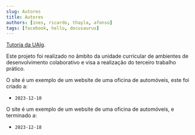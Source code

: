 ```yaml
---
slug: Autores
title: Autores
authors: [ines, ricardo, thayla, afonso]
tags: [facebook, hello, docusaurus]
---
```


[Tutoria da UAlg](https://tutoria.ualg.pt/).

Este projeto foi realizado no âmbito da unidade curricular de ambientes de desenvolvimento colaborativo e visa a realização do terceiro trabalho prático.

O site é um exemplo de um website de uma oficina de automóveis, este foi criado a:

- `2023-12-10`

O site é um exemplo de um website de uma oficina de automóveis, e terminado a:

- `2023-12-18`

